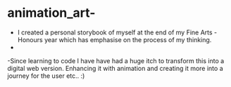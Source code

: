 # animation_art- 

- I created a personal storybook of myself at the end of my Fine Arts - Honours year which has emphasise on the process of my thinking.
- 

-Since learning to code I have have had a huge itch to transform this into a digital web version. 
Enhancing it with animation and creating it more into a journey for the user etc.. :)
